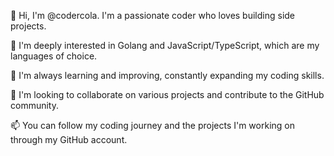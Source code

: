 👋 Hi, I'm @codercola. I'm a passionate coder who loves building side projects.

👀 I'm deeply interested in Golang and JavaScript/TypeScript, which are my languages of choice.

🌱 I'm always learning and improving, constantly expanding my coding skills.

💞️ I'm looking to collaborate on various projects and contribute to the GitHub community.

📫 You can follow my coding journey and the projects I'm working on through my GitHub account.

<!---
codercola034/codercola034 is a ✨ special ✨ repository because its `README.md` (this file) appears on your GitHub profile.
You can click the Preview link to take a look at your changes.
--->
